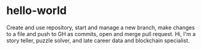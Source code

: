 # hello-world
Create and use repository, start and manage a new branch, make changes to a file and push to GH as commits, open and merge pull request.
Hi,
I'm a story teller, puzzle solver, and late career data and blockchain specialist.

